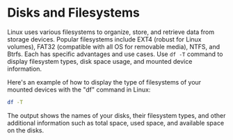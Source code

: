 # Disks and Filesystems

Linux uses various filesystems to organize, store, and retrieve data from storage devices. Popular filesystems include EXT4 (robust for Linux volumes), FAT32 (compatible with all OS for removable media), NTFS, and Btrfs. Each has specific advantages and use cases. Use `df -T` command to display filesystem types, disk space usage, and mounted device information.

Here's an example of how to display the type of filesystems of your mounted devices with the "df" command in Linux:

```bash
df -T
```

The output shows the names of your disks, their filesystem types, and other additional information such as total space, used space, and available space on the disks.